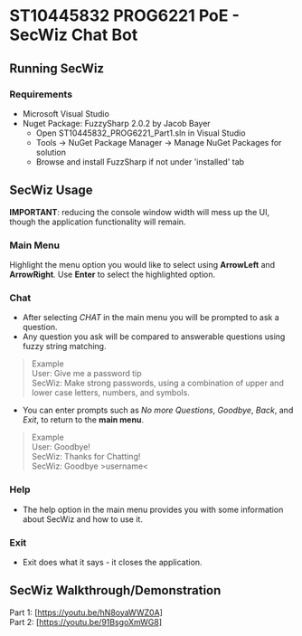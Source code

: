 # ST10445832 PROG6221 PoE - SecWiz Chat Bot

## Running SecWiz
### Requirements
- Microsoft Visual Studio
- Nuget Package: FuzzySharp 2.0.2 by Jacob Bayer
  - Open ST10445832_PROG6221_Part1.sln in Visual Studio
  - Tools -> NuGet Package Manager -> Manage NuGet Packages for solution
  - Browse and install FuzzSharp if not under 'installed' tab


## SecWiz Usage
__IMPORTANT__: reducing the console window width will mess up the UI, though the application functionality will remain.

### Main Menu
Highlight the menu option you would like to select using __ArrowLeft__ and __ArrowRight__.
Use __Enter__ to select the highlighted option.

### Chat
- After selecting _CHAT_ in the main menu you will be prompted to ask a question.
- Any question you ask will be compared to answerable questions using fuzzy string matching.
> Example <br>
> User: Give me a password tip <br>
> SecWiz: Make strong passwords, using a combination of upper and lower case letters, numbers, and symbols.
- You can enter prompts such as _No more Questions_, _Goodbye_, _Back_, and _Exit_, to return to the __main menu__.
> Example <br>
> User: Goodbye! <br>
> SecWiz: Thanks for Chatting! <br>
> SecWiz: Goodbye >username<
### Help
- The help option in the main menu provides you with some information about SecWiz and how to use it.

### Exit
- Exit does what it says - it closes the application.


## SecWiz Walkthrough/Demonstration
Part 1: [https://youtu.be/hN8oyaWWZ0A] <br>
Part 2: [https://youtu.be/91BsgoXmWG8]
